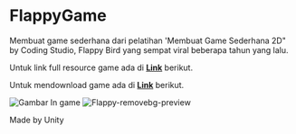 # FlappyGame
Membuat game sederhana dari pelatihan 'Membuat Game Sederhana 2D" by Coding Studio, Flappy Bird yang sempat viral beberapa tahun yang lalu. 

Untuk link full resource game ada di  **[Link]()**  berikut.

Untuk mendownload game ada di  **[Link](https://drive.google.com/file/d/1gS2BEbKR20FnEsYOorvwA1ULLQCoXGrp/view?usp=sharing)**  berikut.


![Gambar In game](https://github.com/dinarrahman30/FlappyGame/assets/68122380/a1573a5b-f77d-4b49-a099-65ccc4399ea8)   ![Flappy-removebg-preview](https://github.com/dinarrahman30/FlappyGame/assets/68122380/542b993f-9f3d-4ec1-b643-66405e9c7af4)

Made by Unity
